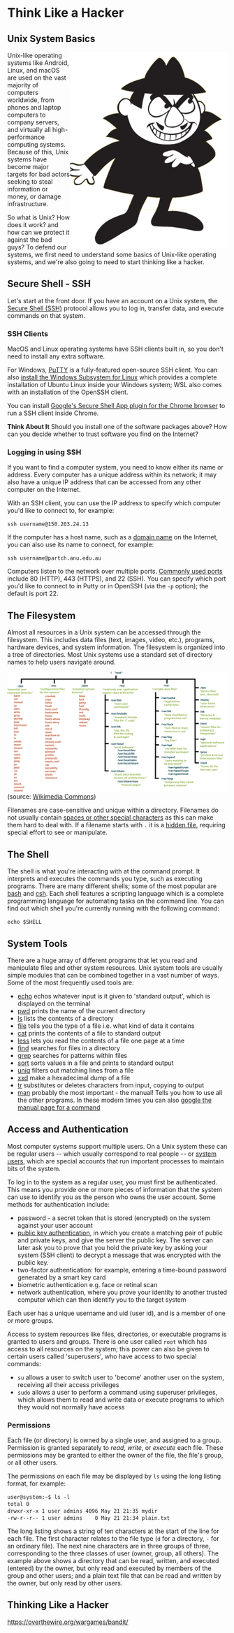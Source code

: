 # Think Like a Hacker
## Unix System Basics

<a href="https://villains.fandom.com/wiki/Boris_Badenov"><img align="right" src="images/Boris_Badenov.png" alt="Image of Boris Badenov, source: Villains Wiki" /></a>

Unix-like operating systems like Android, Linux, and macOS are used on the vast majority of computers worldwide, from phones and laptop computers to company servers, and virtually all high-performance computing systems. Because of this, Unix systems have become major targets for bad actors seeking to steal information or money, or damage infrastructure.

So what is Unix? How does it work? and how can we protect it against the bad guys? To defend our systems, we first need to understand some basics of Unix-like operating systems, and we're also going to need to start thinking like a hacker.

## Secure Shell - SSH

Let's start at the front door. If you have an account on a Unix system, the [Secure Shell (SSH)](https://www.ssh.com/ssh/) protocol allows you to log in, transfer data, and execute commands on that system.

### SSH Clients

MacOS and Linux operating systems have SSH clients built in, so you don't need to install any extra software. 

For Windows, [PuTTY](https://www.putty.org/) is a fully-featured open-source SSH client. You can also [install the Windows Subsystem for Linux](https://docs.microsoft.com/en-us/windows/wsl/install-win10) which provides a complete installation of Ubuntu Linux inside your Windows system; WSL also comes with an installation of the OpenSSH client.

You can install [Google's Secure Shell App plugin for the Chrome browser](https://chrome.google.com/webstore/detail/secure-shell-app/pnhechapfaindjhompbnflcldabbghjo?hl=en) to run a SSH client inside Chrome.

**Think About It** Should you install one of the software packages above? How can you decide whether to trust software you find on the Internet?

### Logging in using SSH

If you want to find a computer system, you need to know either its name or address. Every computer has a unique address within its network; it may also have a unique IP address that can be accessed from any other computer on the Internet.

With an SSH client, you can use the IP address to specify which computer you'd like to connect to, for example:

````
ssh username@150.203.24.13
````

If the computer has a host name, such as a [domain name](https://en.wikipedia.org/wiki/Domain_Name_System) on the Internet, you can also use its name to connect, for example:

````
ssh username@partch.anu.edu.au
````

Computers listen to the network over multiple ports. [Commonly used ports](https://web.mit.edu/rhel-doc/4/RH-DOCS/rhel-sg-en-4/ch-ports.html) include 80 (HTTP), 443 (HTTPS), and 22 (SSH). You can specify which port you'd like to connect to in Putty or in OpenSSH (via the `-p` option); the default is port 22.


## The Filesystem

Almost all resources in a Unix system can be accessed through the filesystem. This includes data files (text, images, video, etc.), programs, hardware devices, and system information.
The filesystem is organized into a tree of directories.
Most Unix systems use a standard set of directory names to help users navigate around.

![Standard Unix filesystem hierarchy](images/Standard-unix-filesystem-hierarchy.svg) (source: [Wikimedia Commons](https://commons.wikimedia.org/wiki/File:Standard-unix-filesystem-hierarchy.svg))

Filenames are case-sensitive and unique within a directory. Filenames do not usually contain [spaces or other special characters](https://www.tecmint.com/manage-linux-filenames-with-special-characters/) as this can make them hard to deal with.
If a filename starts with `.` it is a [hidden file](http://www.linfo.org/hidden_file.html), requiring special effort to see or manipulate.

## The Shell

The shell is what you're interacting with at the command prompt.
It interprets and executes the commands you type, such as executing programs.
There are many different shells; some of the most popular are [bash](https://linux.die.net/man/1/bash) and [csh](https://linux.die.net/man/1/csh).
Each shell features a scripting language which is a complete programming language for automating tasks on the command line.
You can find out which shell you're currently running with the following command:

````
echo $SHELL
````

## System Tools

There are a huge array of different programs that let you read and manipulate files and other system resources.
Unix system tools are usually simple modules that can be combined together in a vast number of ways.
Some of the most frequently used tools are:

- [echo](https://linux.die.net/man/1/echo) echos whatever input is it given to 'standard output', which is displayed on the terminal
- [pwd](http://man7.org/linux/man-pages/man1/pwd.1.html) prints the name of the current directory
- [ls](http://man7.org/linux/man-pages/man1/ls.1.html) lists the contents of a directory
- [file](https://linux.die.net/man/1/file) tells you the type of a file i.e. what kind of data it contains
- [cat](http://man7.org/linux/man-pages/man1/cat.1.html) prints the contents of a file to standard output
- [less](http://man7.org/linux/man-pages/man1/less.1.html) lets you read the contents of a file one page at a time
- [find](http://man7.org/linux/man-pages/man1/find.1.html) searches for files in a directory
- [grep](http://man7.org/linux/man-pages/man1/grep.1p.html) searches for patterns within files
- [sort](http://man7.org/linux/man-pages/man1/sort.1.html) sorts values in a file and prints to standard output
- [uniq](http://man7.org/linux/man-pages/man1/uniq.1.html) filters out matching lines from a file
- [xxd](https://linux.die.net/man/1/xxd) make a hexadecimal dump of a file
- [tr](http://man7.org/linux/man-pages/man1/tr.1p.html) substitutes or deletes characters from input, copying to output
- [man](http://man7.org/linux/man-pages/man1/man.1.html) probably the most important - the manual! Tells you how to use all the other programs. In these modern times you can also [google the manual page for a command](https://www.google.com/search?q=man+ls)

## Access and Authentication

Most computer systems support multiple users. On a Unix system these can be regular users -- which usually correspond to real people -- or [system users](http://www.linuxfromscratch.org/blfs/view/svn/postlfs/users.html), which are special accounts that run important processes to maintain bits of the system.

To log in to the system as a regular user, you must first be authenticated. This means you provide one or more pieces of information that the system can use to identify you as the person who owns the user account. Some methods for authentication include:
- password - a secret token that is stored (encrypted) on the system against your user account
- [public key authentication](https://www.ssh.com/ssh/putty/putty-manuals/0.68/Chapter8.html), in which you create a matching pair of public and private keys, and give the server the public key. The server can later ask you to prove that you hold the private key by asking your system (SSH client) to decrypt a message that was encrypted with the public key.
- two-factor authentication: for example, entering a time-bound password generated by a smart key card
- biometric authentication e.g. face or retinal scan
- network authentication, where you prove your identity to another trusted computer which can then identify you to the target system

Each user has a unique username and uid (user id), and is a member of one or more groups.

Access to system resources like files, directories, or executable programs is granted to users and groups. There is one user called `root` which has access to all resources on the system; this power can also be given to certain users called 'superusers', who have access to two special commands:

- `su` allows a user to switch user to 'become' another user on the system, receiving all their access privileges
- `sudo` allows a user to perform a command using superuser privileges, which allows them to read and write data or execute programs to which they would not normally have access

### Permissions

Each file (or directory) is owned by a single user, and assigned to a group.
Permission is granted separately to *read*, *write*, or *execute* each file.
These permissions may be granted to either the owner of the file, the file's group, or all other users.

The permissions on each file may be displayed by `ls` using the long listing format, for example:

````
user@system:~$ ls -l
total 0
drwxr-xr-x 1 user admins 4096 May 21 21:35 mydir
-rw-r--r-- 1 user admins    0 May 21 21:34 plain.txt
````

The long listing shows a string of ten characters at the start of the line for each file.
The first character relates to the file type (`d` for a directory, `-` for an ordinary file).
The next nine characters are in three groups of three, corresponding to the three classes of user (owner, group, all others).
The example above shows a directory that can be read, written, and executed (entered) by the owner, but only read and executed by members of the group and other users; and a plain text file that can be read and written by the owner, but only read by other users.

## Thinking Like a Hacker

https://overthewire.org/wargames/bandit/

